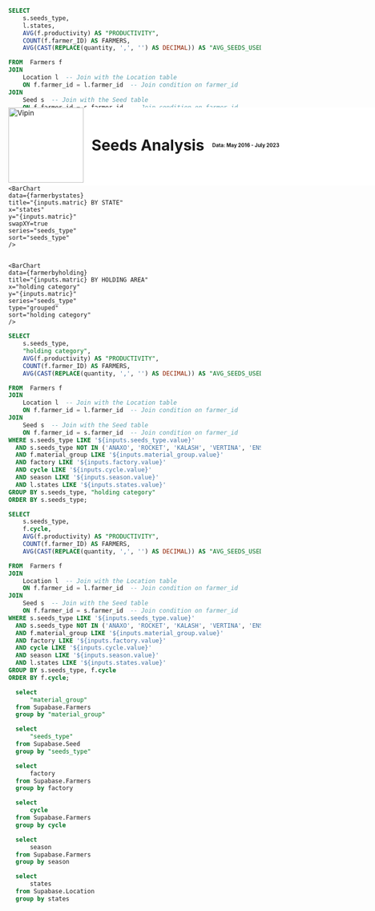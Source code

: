 <div style="position: relative">
<div style="display: flex; align-items: center; gap: 16px; position:fixed;top:0;width:100%;margin-top:6.6vh;z-index:1000;background:white;padding-bottom:0.35rem">
  <img 
    src="https://globalgreengroup.com/wp-content/uploads/2015/07/logo.png" 
    alt="Vipin" 
    style="width: 150px; height: auto;">
  <h1 style="font-weight: bold; font-size: 30px; margin: 0;">Seeds Analysis</h1>
  <h2 style="font-size: 10px; margin: 0">Data: May 2016 - July 2023</h2>
</div>
</div>

<left>

<Grid cols= 3 gapSize=sm>

<Dropdown data={cycle} name=cycle value=cycle title="Date">
    <DropdownOption value="%" valueLabel="All"/>
</Dropdown>

<Dropdown data={states} name=states value=states title="States">
    <DropdownOption value="%" valueLabel="All"/>
</Dropdown>

<Dropdown data={factory} name=factory value=factory title="Factory">
    <DropdownOption value="%" valueLabel="All"/>
</Dropdown>

</Grid>

<Grid cols= 3> 

<Dropdown data={season} name=season value=season title="Season">
    <DropdownOption value="%" valueLabel="All"/>
</Dropdown>

<Dropdown data={material_group} name=material_group value=material_group title="Material Group">
    <DropdownOption value="%" valueLabel="All"/>
</Dropdown>

<Dropdown data={seeds_type} name=seeds_type value=seeds_type title="Seed Type">
    <DropdownOption value="%" valueLabel="All"/>
</Dropdown>

</Grid>

</left>

<ButtonGroup name=matric display=tabs>
    <ButtonGroupItem valueLabel="Farmers" value="FARMERS" default />
    <ButtonGroupItem valueLabel="Productivity" value="PRODUCTIVITY" />
    <ButtonGroupItem valueLabel="AVG_SEEDS_USED" value="AVG_SEEDS_USED" />
</ButtonGroup>


```sql farmerbystates
SELECT 
    s.seeds_type, 
    l.states,
    AVG(f.productivity) AS "PRODUCTIVITY",
    COUNT(f.farmer_ID) AS FARMERS,
    AVG(CAST(REPLACE(quantity, ',', '') AS DECIMAL)) AS "AVG_SEEDS_USED"

FROM  Farmers f
JOIN 
    Location l  -- Join with the Location table
    ON f.farmer_id = l.farmer_id  -- Join condition on farmer_id
JOIN 
    Seed s  -- Join with the Seed table
    ON f.farmer_id = s.farmer_id  -- Join condition on farmer_id
WHERE s.seeds_type LIKE '${inputs.seeds_type.value}'
  AND s.seeds_type NOT IN ('ANAXO', 'ROCKET', 'KALASH', 'VERTINA', 'ENSURE')
  AND f.material_group LIKE '${inputs.material_group.value}'
  AND factory LIKE '${inputs.factory.value}'
  AND cycle LIKE '${inputs.cycle.value}'
  AND season LIKE '${inputs.season.value}'
  AND l.states LIKE '${inputs.states.value}'
GROUP BY s.seeds_type, l.states
ORDER BY s.seeds_type;
```

    <BarChart 
    data={farmerbystates}
    title="{inputs.matric} BY STATE"
    x="states"
    y="{inputs.matric}"
    swapXY=true
    series="seeds_type"
    sort="seeds_type"
    />


    <BarChart 
    data={farmerbyholding}
    title="{inputs.matric} BY HOLDING AREA"
    x="holding category"
    y="{inputs.matric}"
    series="seeds_type"
    type="grouped"
    sort="holding category"
    />

```sql farmerbyholding
SELECT 
    s.seeds_type, 
    "holding category",
    AVG(f.productivity) AS "PRODUCTIVITY",
    COUNT(f.farmer_ID) AS FARMERS,
    AVG(CAST(REPLACE(quantity, ',', '') AS DECIMAL)) AS "AVG_SEEDS_USED"

FROM  Farmers f
JOIN 
    Location l  -- Join with the Location table
    ON f.farmer_id = l.farmer_id  -- Join condition on farmer_id
JOIN 
    Seed s  -- Join with the Seed table
    ON f.farmer_id = s.farmer_id  -- Join condition on farmer_id
WHERE s.seeds_type LIKE '${inputs.seeds_type.value}'
  AND s.seeds_type NOT IN ('ANAXO', 'ROCKET', 'KALASH', 'VERTINA', 'ENSURE') 
  AND f.material_group LIKE '${inputs.material_group.value}'
  AND factory LIKE '${inputs.factory.value}'
  AND cycle LIKE '${inputs.cycle.value}'
  AND season LIKE '${inputs.season.value}'
  AND l.states LIKE '${inputs.states.value}'
GROUP BY s.seeds_type, "holding category"
ORDER BY s.seeds_type;
```

```sql farmerbycycle
SELECT 
    s.seeds_type, 
    f.cycle,
    AVG(f.productivity) AS "PRODUCTIVITY",
    COUNT(f.farmer_ID) AS FARMERS,
    AVG(CAST(REPLACE(quantity, ',', '') AS DECIMAL)) AS "AVG_SEEDS_USED"

FROM  Farmers f
JOIN 
    Location l  -- Join with the Location table
    ON f.farmer_id = l.farmer_id  -- Join condition on farmer_id
JOIN 
    Seed s  -- Join with the Seed table
    ON f.farmer_id = s.farmer_id  -- Join condition on farmer_id
WHERE s.seeds_type LIKE '${inputs.seeds_type.value}'
  AND s.seeds_type NOT IN ('ANAXO', 'ROCKET', 'KALASH', 'VERTINA', 'ENSURE') 
  AND f.material_group LIKE '${inputs.material_group.value}'
  AND factory LIKE '${inputs.factory.value}'
  AND cycle LIKE '${inputs.cycle.value}'
  AND season LIKE '${inputs.season.value}'
  AND l.states LIKE '${inputs.states.value}'
GROUP BY s.seeds_type, f.cycle
ORDER BY f.cycle;
```

<BarChart 
    data={farmerbycycle}
    title="{inputs.matric} BY SEEDS OVERTIME"
    x="seeds_type"
    y="{inputs.matric}"
    series="cycle"
    type="grouped"
    sort="cycle"
/>





```sql material_group
  select
      "material_group"
  from Supabase.Farmers
  group by "material_group"
```
```sql seeds_type
  select
      "seeds_type"
  from Supabase.Seed
  group by "seeds_type"
```
```sql factory
  select
      factory
  from Supabase.Farmers
  group by factory
```
```sql cycle
  select
      cycle
  from Supabase.Farmers
  group by cycle
```
```sql season
  select
      season
  from Supabase.Farmers
  group by season
```
```sql states
  select
      states
  from Supabase.Location
  group by states
```